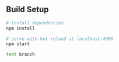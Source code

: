 ## Build Setup

``` bash
# install dependencies
npm install

# serve with hot reload at localhost:4000
npm start

test branch

